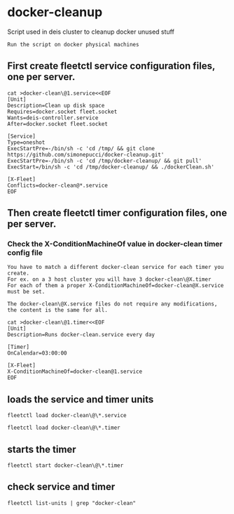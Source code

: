 # docker-cleanup
Script used in deis cluster to cleanup docker unused stuff

    Run the script on docker physical machines

## First create fleetctl service configuration files, one per server.

```
cat >docker-clean\@1.service<<EOF
[Unit]
Description=Clean up disk space
Requires=docker.socket fleet.socket
Wants=deis-controller.service
After=docker.socket fleet.socket

[Service]
Type=oneshot
ExecStartPre=-/bin/sh -c 'cd /tmp/ && git clone https://github.com/simonepucci/docker-cleanup.git'
ExecStartPre=-/bin/sh -c 'cd /tmp/docker-cleanup/ && git pull'
ExecStart=/bin/sh -c 'cd /tmp/docker-cleanup/ && ./dockerClean.sh'

[X-Fleet]
Conflicts=docker-clean@*.service
EOF
```

## Then create fleetctl timer configuration files, one per server.

### Check the X-ConditionMachineOf value in docker-clean timer config file
    You have to match a different docker-clean service for each timer you create.
    For ex. on a 3 host cluster you will have 3 docker-clean\@X.timer
    For each of them a proper X-ConditionMachineOf=docker-clean@X.service must be set.

    The docker-clean\@X.service files do not require any modifications, the content is the same for all.

```
cat >docker-clean\@1.timer<<EOF
[Unit]
Description=Runs docker-clean.service every day 

[Timer]
OnCalendar=03:00:00

[X-Fleet]
X-ConditionMachineOf=docker-clean@1.service
EOF
```

## loads the service and timer units

    fleetctl load docker-clean\@\*.service

    fleetctl load docker-clean\@\*.timer

## starts the timer

    fleetctl start docker-clean\@\*.timer

## check service and timer

    fleetctl list-units | grep "docker-clean"

